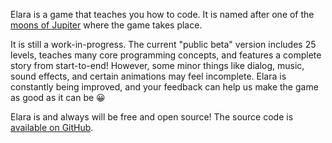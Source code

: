 Elara is a game that teaches you how to code. It is named after one of the
[moons of Jupiter](<https://en.wikipedia.org/wiki/Elara_(moon)>) where the game takes
place.

It is still a work-in-progress. The current "public beta" version includes 25 levels,
teaches many core programming concepts, and features a complete story from start-to-end! However, some minor things like dialog, music, sound effects, and certain animations may feel incomplete. Elara is constantly being improved, and your feedback can help us make the
game as good as it can be 😀

Elara is and always will be free and open source! The source code is
[available on GitHub](https://github.com/albrow/elara).
